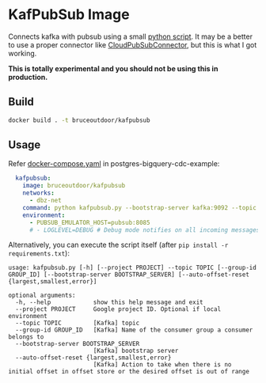 # KafPubSub Image

Connects kafka with pubsub using a small [python script](./kafpubsub.py). It may be a better to use a proper connector like [CloudPubSubConnector](https://github.com/GoogleCloudPlatform/pubsub/tree/master/kafka-connector), but this is what I got working.

**This is totally experimental and you should not be using this in production.**

## Build

```sh
docker build . -t bruceoutdoor/kafpubsub
```

## Usage

Refer [docker-compose.yaml](../docker-compose.yaml) in postgres-bigquery-cdc-example:

```yaml
  kafpubsub:
    image: bruceoutdoor/kafpubsub
    networks:
      - dbz-net
    command: python kafpubsub.py --bootstrap-server kafka:9092 --topic dbserver1.inventory.customers
    environment:
      - PUBSUB_EMULATOR_HOST=pubsub:8085
      # - LOGLEVEL=DEBUG # Debug mode notifies on all incoming messages - best to turn off unless required
```

Alternatively, you can execute the script itself (after `pip install -r requirements.txt`):

```
usage: kafpubsub.py [-h] [--project PROJECT] --topic TOPIC [--group-id GROUP_ID] [--bootstrap-server BOOTSTRAP_SERVER] [--auto-offset-reset {largest,smallest,error}]

optional arguments:
  -h, --help            show this help message and exit
  --project PROJECT     Google project ID. Optional if local environment
  --topic TOPIC         [Kafka] topic
  --group-id GROUP_ID   [Kafka] Name of the consumer group a consumer belongs to
  --bootstrap-server BOOTSTRAP_SERVER
                        [Kafka] bootstrap server
  --auto-offset-reset {largest,smallest,error}
                        [Kafka] Action to take when there is no initial offset in offset store or the desired offset is out of range
```